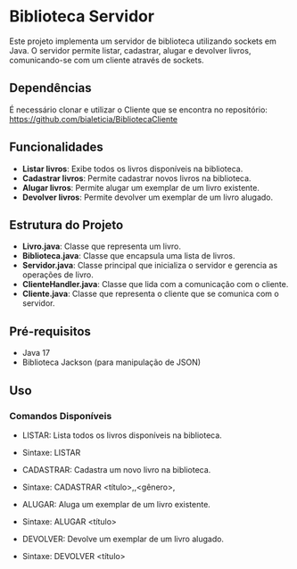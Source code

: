 # Biblioteca Servidor

Este projeto implementa um servidor de biblioteca utilizando sockets em Java. O servidor permite listar, cadastrar, alugar e devolver livros, comunicando-se com um cliente através de sockets.

## Dependências

É necessário clonar e utilizar o Cliente que se encontra no repositório: https://github.com/bialeticia/BibliotecaCliente

## Funcionalidades

- **Listar livros**: Exibe todos os livros disponíveis na biblioteca.
- **Cadastrar livros**: Permite cadastrar novos livros na biblioteca.
- **Alugar livros**: Permite alugar um exemplar de um livro existente.
- **Devolver livros**: Permite devolver um exemplar de um livro alugado.

## Estrutura do Projeto

- **Livro.java**: Classe que representa um livro.
- **Biblioteca.java**: Classe que encapsula uma lista de livros.
- **Servidor.java**: Classe principal que inicializa o servidor e gerencia as operações de livro.
- **ClienteHandler.java**: Classe que lida com a comunicação com o cliente.
- **Cliente.java**: Classe que representa o cliente que se comunica com o servidor.

## Pré-requisitos

- Java 17
- Biblioteca Jackson (para manipulação de JSON)

## Uso
### Comandos Disponíveis

- LISTAR: Lista todos os livros disponíveis na biblioteca.
- Sintaxe: LISTAR
  
- CADASTRAR: Cadastra um novo livro na biblioteca.
- Sintaxe: CADASTRAR <título>,<autor>,<gênero>,<exemplares>

- ALUGAR: Aluga um exemplar de um livro existente.
- Sintaxe: ALUGAR <título>

- DEVOLVER: Devolve um exemplar de um livro alugado.
- Sintaxe: DEVOLVER <título>
